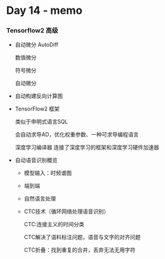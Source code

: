 # Day 14 - memo

### Tensorflow2 高级

* 自动微分 AutoDiff

  数值微分

  符号微分

  自动微分

* 自动构建反向计算图

* TensorFlow2 框架

    类似于申明式语言SQL

    会自动求导AD，优化权重参数、一种可求导编程语言

    深度学习编译器 连接了深度学习的框架和深度学习硬件加速器

* 自动语音识别概览
  * 模型输入：时频谱图
  
  * 端到端
  
  * 自然语言处理
  
  * CTC技术（循环网络处理语音识别）
  
      CTC:连接主义的时间分类
  
      CTC解决了语料标注问题，语音与文字的对齐问题
  
      CTC折叠：找到重复的合并，丢弃无法无用字符